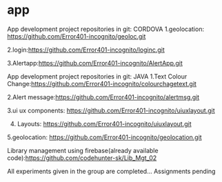 # app
App development project repositories in git:
CORDOVA
1.geolocation: https://github.com/Error401-incognito/geoloc.git

2.login:https://github.com/Error401-incognito/loginc.git

3.Alertapp:https://github.com/Error401-incognito/AlertApp.git


App development project repositories in git:
JAVA
1.Text Colour Change:https://github.com/Error401-incognito/colourchagetext.git

2.Alert message:https://github.com/Error401-incognito/alertmsg.git

3.ui ux components: https://github.com/Error401-incognito/uiuxlayout.git

4. Layouts: https://github.com/Error401-incognito/uiuxlayout.git
   
5.geolocation: https://github.com/Error401-incognito/geolocation.git

Library management using firebase(already available code):https://github.com/codehunter-sk/Lib_Mgt_02





All experiments given in the group are completed... Assignments pending
